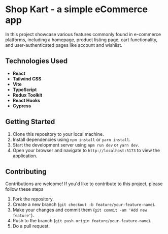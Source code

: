 # Shop Kart - a simple eCommerce app

In this project showcase various features commonly found in e-commerce platforms, including a homepage, product listing page, cart functionality, and user-authenticated pages like account and wishlist. 

## Technologies Used

- **React** 
- **Tailwind CSS** 
- **Vite**
- **TypeScript** 
- **Redux Toolkit**
- **React Hooks** 
- **Cypress** 

## Getting Started

1. Clone this repository to your local machine.
2. Install dependencies using `npm install` or `yarn install`.
3. Start the development server using `npm run dev` or `yarn dev`.
4. Open your browser and navigate to `http://localhost:5173` to view the application.

## Contributing

Contributions are welcome! If you'd like to contribute to this project, please follow these steps

1. Fork the repository.
2. Create a new branch (`git checkout -b feature/your-feature-name`).
3. Make your changes and commit them (`git commit -am 'Add new feature'`).
4. Push to the branch (`git push origin feature/your-feature-name`).
5. Do a pull request.

